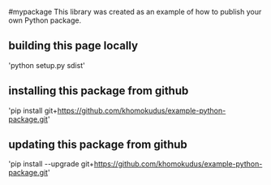 #mypackage
This library was created as an example of how to publish your own Python package.

## building this page locally
'python setup.py sdist'

## installing this package from github
'pip install git+https://github.com/khomokudus/example-python-package.git'

## updating this package from github
'pip install --upgrade git+https://github.com/khomokudus/example-python-package.git'
